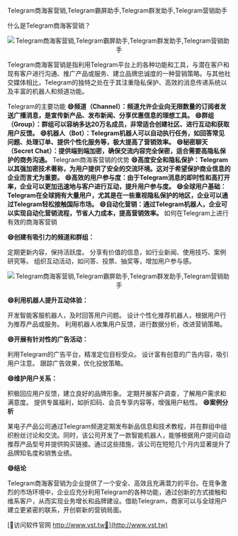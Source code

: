 Telegram商海客营销,Telegram霸屏助手,Telegram群发助手,Telegram营销助手

什么是Telegram商海客营销？

 <center><img src="https://vst.tw/MP4/tuiguang/png/8.png" alt="Telegram商海客营销,Telegram霸屏助手,Telegram群发助手,Telegram营销助手"></center>

Telegram商海客营销是指利用Telegram平台上的各种功能和工具，与潜在客户和现有客户进行沟通、推广产品或服务、建立品牌忠诚度的一种营销策略。与其他社交媒体相比，Telegram的独特之处在于其注重隐私保护、高效的消息传递系统以及丰富的机器人和频道功能。

Telegram的主要功能
**😄频道（Channel）：频道允许企业向无限数量的订阅者发送广播消息，是宣传新产品、发布新闻、分享优惠信息的理想工具。**
**😄群组（Group）：群组可以容纳多达20万名成员，非常适合创建社区、进行互动和获取用户反馈。**
**😄机器人（Bot）：Telegram机器人可以自动执行任务，如回答常见问题、处理订单、提供个性化服务等，极大提高了营销效率。**
**😄秘密聊天（Secret Chat）：提供端到端加密，确保交流内容完全保密，适合需要高隐私保护的商务沟通。**
Telegram商海客营销的优势
**😄高度安全和隐私保护：Telegram以其强加密技术著称，为用户提供了安全的交流环境。这对于希望保护商业信息的企业而言尤为重要。**
**😄高效的用户参与度：由于Telegram消息的即时性和高打开率，企业可以更加迅速地与客户进行互动，提升用户参与度。**
**😄全球用户基础：Telegram在全球拥有大量用户，尤其是在一些重视隐私保护的地区，企业可以通过Telegram轻松接触国际市场。**
**😄自动化营销：通过Telegram机器人，企业可以实现自动化营销流程，节省人力成本，提高营销效率。**
如何在Telegram上进行有效的商海客营销

**😄创建有吸引力的频道和群组：**

定期更新内容，保持活跃度。
分享有价值的信息，如行业新闻、使用技巧、案例研究等。
组织互动活动，如问答、投票、抽奖等，增加用户参与感。

 <center><img src="https://vst.tw/MP4/tuiguang/png/8.png" alt="Telegram商海客营销,Telegram霸屏助手,Telegram群发助手,Telegram营销助手"></center>

**😄利用机器人提升互动体验：**

开发智能客服机器人，及时回答用户问题。
设计个性化推荐机器人，根据用户行为推荐产品或服务。
利用机器人收集用户反馈，进行数据分析，改进营销策略。

**😄开展有针对性的广告活动：**

利用Telegram的广告平台，精准定位目标受众。
设计富有创意的广告内容，吸引用户注意。
跟踪广告效果，优化投放策略。

**😄维护用户关系：**

积极回应用户反馈，建立良好的品牌形象。
定期开展客户调查，了解用户需求和满意度。
提供专属福利，如折扣码、会员专享内容等，增强用户粘性。
**😄案例分析**

某电子产品公司通过Telegram频道定期发布新品信息和技术教程，并在群组中组织粉丝讨论和交流。同时，该公司开发了一款智能机器人，能够根据用户提问自动推荐产品型号并提供购买链接。通过这些措施，该公司在短短几个月内显著提升了品牌知名度和销售业绩。

**😄结论**

Telegram商海客营销为企业提供了一个安全、高效且充满潜力的平台。在竞争激烈的市场环境中，企业应充分利用Telegram的各种功能，通过创新的方式接触和维系客户，从而实现业务增长和品牌建设。借助Telegram，商家可以与全球用户建立更紧密的联系，开创崭新的营销局面。


[👻访问软件官网 http://www.vst.tw👻](http://www.vst.tw)
